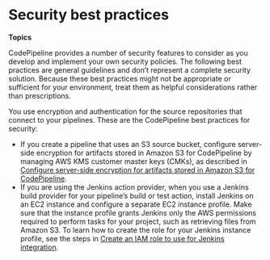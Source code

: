 # Security best practices<a name="security-best-practices"></a>



**Topics**

CodePipeline provides a number of security features to consider as you develop and implement your own security policies\. The following best practices are general guidelines and don’t represent a complete security solution\. Because these best practices might not be appropriate or sufficient for your environment, treat them as helpful considerations rather than prescriptions\.

You use encryption and authentication for the source repositories that connect to your pipelines\. These are the CodePipeline best practices for security:
+ If you create a pipeline that uses an S3 source bucket, configure server\-side encryption for artifacts stored in Amazon S3 for CodePipeline by managing AWS KMS customer master keys \(CMKs\), as described in [Configure server\-side encryption for artifacts stored in Amazon S3 for CodePipeline](S3-artifact-encryption.md)\.
+ If you are using the Jenkins action provider, when you use a Jenkins build provider for your pipeline’s build or test action, install Jenkins on an EC2 instance and configure a separate EC2 instance profile\. Make sure that the instance profile grants Jenkins only the AWS permissions required to perform tasks for your project, such as retrieving files from Amazon S3\. To learn how to create the role for your Jenkins instance profile, see the steps in [Create an IAM role to use for Jenkins integration](tutorials-four-stage-pipeline.md#tutorials-four-stage-pipeline-prerequisites-jenkins-iam-role)\.